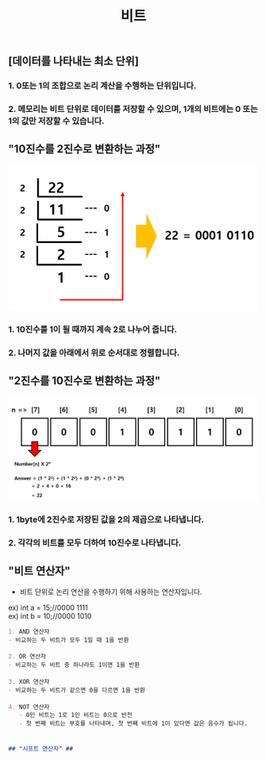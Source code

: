 ﻿---
layout: simple
title: "비트"
---

## [데이터를 나타내는 최소 단위] ##

### 1. 0또는 1의 조합으로 논리 계산을 수행하는 단위입니다.

### 2. 메모리는 비트 단위로 데이터를 저장할 수 있으며, 1개의 비트에는 0 또는 1의 값만 저장할 수 있습니다.<br>


## "10진수를 2진수로 변환하는 과정" ## 
#### ![](10to2.PNG) ####
### 1. 10진수를 1이 될 때까지 계속 2로 나누어 줍니다.
### 2. 나머지 값을 아래에서 위로 순서대로 정렬합니다.


## "2진수를 10진수로 변환하는 과정" ## 
#### ![](2to10.PNG) ####
### 1. 1byte에 2진수로 저장된 값을 2의 제곱으로 나타냅니다.
### 2. 각각의 비트를 모두 더하여 10진수로 나타냅니다.
   

## "비트 연산자" ##
- 비트 단위로 논리 연산을 수행하기 위해 사용하는 연산자입니다.

ex) int a = 15;//0000 1111  
ex) int b = 10;//0000 1010  

```markdown
1. AND 연산자
- 비교하는 두 비트가 모두 1일 때 1을 반환

2. OR 연산자
- 비교하는 두 비트 중 하나라도 1이면 1을 반환

3. XOR 연산자
- 비교하는 두 비트가 같으면 0을 다르면 1을 반환

4. NOT 연산자
   - 0인 비트는 1로 1인 비트는 0으로 반전
   - 첫 번째 비트는 부호를 나타내며, 첫 번째 비트에 1이 있다면 값은 음수가 됩니다.


## "시프트 연산자" ##

